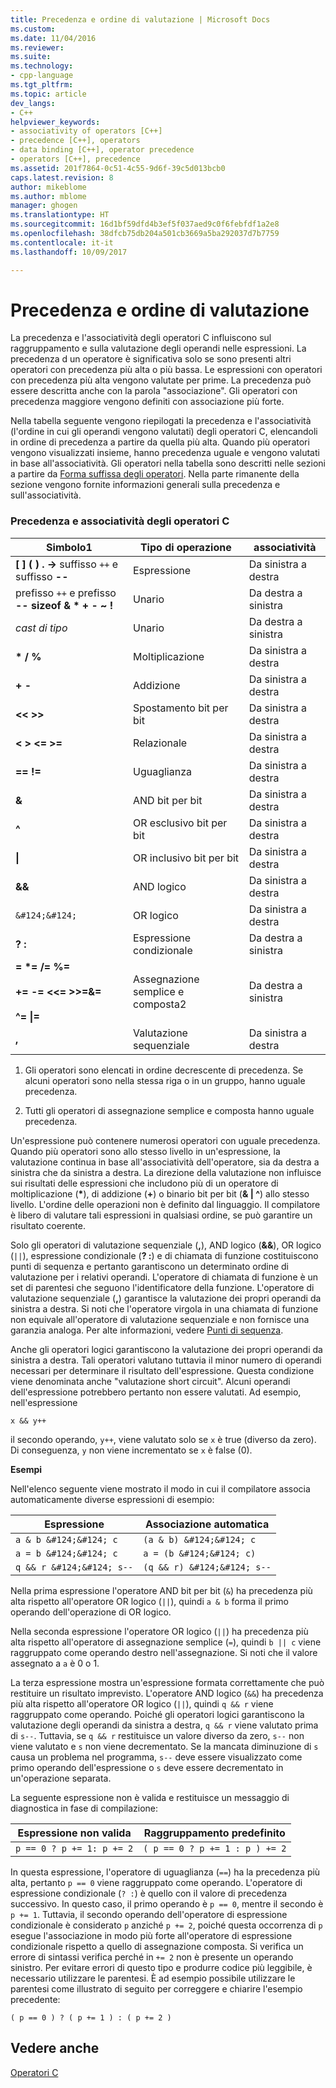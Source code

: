 ```yaml
---
title: Precedenza e ordine di valutazione | Microsoft Docs
ms.custom: 
ms.date: 11/04/2016
ms.reviewer: 
ms.suite: 
ms.technology:
- cpp-language
ms.tgt_pltfrm: 
ms.topic: article
dev_langs:
- C++
helpviewer_keywords:
- associativity of operators [C++]
- precedence [C++], operators
- data binding [C++], operator precedence
- operators [C++], precedence
ms.assetid: 201f7864-0c51-4c55-9d6f-39c5d013bcb0
caps.latest.revision: 8
author: mikeblome
ms.author: mblome
manager: ghogen
ms.translationtype: HT
ms.sourcegitcommit: 16d1bf59dfd4b3ef5f037aed9c0f6febfdf1a2e8
ms.openlocfilehash: 38dfcb75db204a501cb3669a5ba292037d7b7759
ms.contentlocale: it-it
ms.lasthandoff: 10/09/2017

---
```

# <a name="precedence-and-order-of-evaluation"></a>Precedenza e ordine di valutazione
La precedenza e l'associatività degli operatori C influiscono sul raggruppamento e sulla valutazione degli operandi nelle espressioni. La precedenza d un operatore è significativa solo se sono presenti altri operatori con precedenza più alta o più bassa. Le espressioni con operatori con precedenza più alta vengono valutate per prime. La precedenza può essere descritta anche con la parola "associazione". Gli operatori con precedenza maggiore vengono definiti con associazione più forte.  
  
 Nella tabella seguente vengono riepilogati la precedenza e l'associatività (l'ordine in cui gli operandi vengono valutati) degli operatori C, elencandoli in ordine di precedenza a partire da quella più alta. Quando più operatori vengono visualizzati insieme, hanno precedenza uguale e vengono valutati in base all'associatività. Gli operatori nella tabella sono descritti nelle sezioni a partire da [Forma suffissa degli operatori](../c-language/postfix-operators.md). Nella parte rimanente della sezione vengono fornite informazioni generali sulla precedenza e sull'associatività.  
  
### <a name="precedence-and-associativity-of-c-operators"></a>Precedenza e associatività degli operatori C  
  
|Simbolo1|Tipo di operazione|associatività|  
|-------------|-----------------------|-------------------|  
|**[ ] ( ) . ->** suffisso `++` e suffisso **--**|Espressione|Da sinistra a destra|  
|prefisso `++` e prefisso **-- sizeof &   \*   + - ~ !**|Unario|Da destra a sinistra|  
|*cast di tipo*|Unario|Da destra a sinistra|  
|**\* / %**|Moltiplicazione|Da sinistra a destra|  
|**+ -**|Addizione|Da sinistra a destra|  
|**<\< >>**|Spostamento bit per bit|Da sinistra a destra|  
|**\< > \<= >=**|Relazionale|Da sinistra a destra|  
|**== !=**|Uguaglianza|Da sinistra a destra|  
|**&**|AND bit per bit|Da sinistra a destra|  
|**^**|OR esclusivo bit per bit|Da sinistra a destra|  
|**&#124;**|OR inclusivo bit per bit|Da sinistra a destra|  
|**&&**|AND logico|Da sinistra a destra|  
|`&#124;&#124;`|OR logico|Da sinistra a destra|  
|**? :**|Espressione condizionale|Da destra a sinistra|  
|**= \*= /= %=**<br /><br /> **+= -= <\<= >>=&=**<br /><br /> **^= &#124;=**|Assegnazione semplice e composta2|Da destra a sinistra|  
|**,**|Valutazione sequenziale|Da sinistra a destra|  
  
 1. Gli operatori sono elencati in ordine decrescente di precedenza. Se alcuni operatori sono nella stessa riga o in un gruppo, hanno uguale precedenza.  
  
 2. Tutti gli operatori di assegnazione semplice e composta hanno uguale precedenza.  
  
 Un'espressione può contenere numerosi operatori con uguale precedenza. Quando più operatori sono allo stesso livello in un'espressione, la valutazione continua in base all'associatività dell'operatore, sia da destra a sinistra che da sinistra a destra. La direzione della valutazione non influisce sui risultati delle espressioni che includono più di un operatore di moltiplicazione (**\***), di addizione (**+**) o binario bit per bit (**& &#124; ^**) allo stesso livello. L'ordine delle operazioni non è definito dal linguaggio. Il compilatore è libero di valutare tali espressioni in qualsiasi ordine, se può garantire un risultato coerente.  
  
 Solo gli operatori di valutazione sequenziale (**,**), AND logico (**&&**), OR logico (`||`), espressione condizionale (**? :**) e di chiamata di funzione costituiscono punti di sequenza e pertanto garantiscono un determinato ordine di valutazione per i relativi operandi. L'operatore di chiamata di funzione è un set di parentesi che seguono l'identificatore della funzione. L'operatore di valutazione sequenziale (**,**) garantisce la valutazione dei propri operandi da sinistra a destra. Si noti che l'operatore virgola in una chiamata di funzione non equivale all'operatore di valutazione sequenziale e non fornisce una garanzia analoga. Per alte informazioni, vedere [Punti di sequenza](../c-language/c-sequence-points.md).  
  
 Anche gli operatori logici garantiscono la valutazione dei propri operandi da sinistra a destra. Tali operatori valutano tuttavia il minor numero di operandi necessari per determinare il risultato dell'espressione. Questa condizione viene denominata anche "valutazione short circuit". Alcuni operandi dell'espressione potrebbero pertanto non essere valutati. Ad esempio, nell'espressione  
  
```  
x && y++  
```  
  
 il secondo operando, `y++`, viene valutato solo se `x` è true (diverso da zero). Di conseguenza, `y` non viene incrementato se `x` è false (0).  
  
 **Esempi**  
  
 Nell'elenco seguente viene mostrato il modo in cui il compilatore associa automaticamente diverse espressioni di esempio:  
  
|Espressione|Associazione automatica|  
|----------------|-----------------------|  
|`a & b &#124;&#124; c`|`(a & b) &#124;&#124; c`|  
|`a = b &#124;&#124; c`|`a = (b &#124;&#124; c)`|  
|`q && r &#124;&#124; s--`|`(q && r) &#124;&#124; s--`|  
  
 Nella prima espressione l'operatore AND bit per bit (`&`) ha precedenza più alta rispetto all'operatore OR logico (`||`), quindi `a & b` forma il primo operando dell'operazione di OR logico.  
  
 Nella seconda espressione l'operatore OR logico (`||`) ha precedenza più alta rispetto all'operatore di assegnazione semplice (`=`), quindi `b || c` viene raggruppato come operando destro nell'assegnazione. Si noti che il valore assegnato a `a` è 0 o 1.  
  
 La terza espressione mostra un'espressione formata correttamente che può restituire un risultato imprevisto. L'operatore AND logico (`&&`) ha precedenza più alta rispetto all'operatore OR logico (`||`), quindi `q && r` viene raggruppato come operando. Poiché gli operatori logici garantiscono la valutazione degli operandi da sinistra a destra, `q && r` viene valutato prima di `s--`. Tuttavia, se `q && r` restituisce un valore diverso da zero, `s--` non viene valutato e `s` non viene decrementato. Se la mancata diminuzione di `s` causa un problema nel programma, `s--` deve essere visualizzato come primo operando dell'espressione o `s` deve essere decrementato in un'operazione separata.  
  
 La seguente espressione non è valida e restituisce un messaggio di diagnostica in fase di compilazione:  
  
|Espressione non valida|Raggruppamento predefinito|  
|------------------------|----------------------|  
|`p == 0 ? p += 1: p += 2`|`( p == 0 ? p += 1 : p ) += 2`|  
  
 In questa espressione, l'operatore di uguaglianza (`==`) ha la precedenza più alta, pertanto `p == 0` viene raggruppato come operando. L'operatore di espressione condizionale (`? :`) è quello con il valore di precedenza successivo. In questo caso, il primo operando è `p == 0`, mentre il secondo è `p += 1`. Tuttavia, il secondo operando dell'operatore di espressione condizionale è considerato `p` anziché `p += 2`, poiché questa occorrenza di `p` esegue l'associazione in modo più forte all'operatore di espressione condizionale rispetto a quello di assegnazione composta. Si verifica un errore di sintassi verifica perché in `+= 2` non è presente un operando sinistro. Per evitare errori di questo tipo e produrre codice più leggibile, è necessario utilizzare le parentesi. È ad esempio possibile utilizzare le parentesi come illustrato di seguito per correggere e chiarire l'esempio precedente:  
  
```  
( p == 0 ) ? ( p += 1 ) : ( p += 2 )  
```  
  
## <a name="see-also"></a>Vedere anche  
 [Operatori C](../c-language/c-operators.md)
